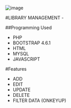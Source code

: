 ![image](https://github.com/DevMon18/EVSU-OC-Basic-Library-Management-System/assets/114367372/0c942b94-19d9-4672-9e2b-022d6ed291f1)


#LIBRARY MANAGEMENT -

##Programming Used
- PHP
- BOOTSTRAP 4.6.1
- HTML
- MYSQL
- JAVASCRIPT

#Features
- ADD
- EDIT
- UPDATE
- DELETE
- FILTER DATA (ONKEYUP)
